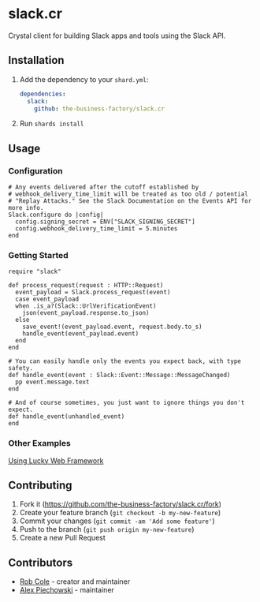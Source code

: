 # slack.cr

Crystal client for building Slack apps and tools using the Slack API.

## Installation

1. Add the dependency to your `shard.yml`:

   ```yaml
   dependencies:
     slack:
       github: the-business-factory/slack.cr
   ```

2. Run `shards install`

## Usage

### Configuration

```crystal
# Any events delivered after the cutoff established by
# webhook_delivery_time_limit will be treated as too old / potential
# "Replay Attacks." See the Slack Documentation on the Events API for more info.
Slack.configure do |config|
  config.signing_secret = ENV["SLACK_SIGNING_SECRET"]
  config.webhook_delivery_time_limit = 5.minutes
end
```

### Getting Started
```crystal
require "slack"

def process_request(request : HTTP::Request)
  event_payload = Slack.process_request(event)
  case event_payload
  when .is_a?(Slack::UrlVerificationEvent)
    json(event_payload.response.to_json)
  else
    save_event!(event_payload.event, request.body.to_s)
    handle_event(event_payload.event)
  end
end

# You can easily handle only the events you expect back, with type safety.
def handle_event(event : Slack::Event::Message::MessageChanged)
  pp event.message.text
end

# And of course sometimes, you just want to ignore things you don't expect.
def handle_event(unhandled_event)
end
```

### Other Examples
[Using Lucky Web Framework](examples/lucky.md)

## Contributing

1. Fork it (<https://github.com/the-business-factory/slack.cr/fork>)
2. Create your feature branch (`git checkout -b my-new-feature`)
3. Commit your changes (`git commit -am 'Add some feature'`)
4. Push to the branch (`git push origin my-new-feature`)
5. Create a new Pull Request

## Contributors

- [Rob Cole](https://github.com/robcole) - creator and maintainer
- [Alex Piechowski](https://github.com/grepsedawk) - maintainer
